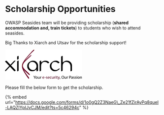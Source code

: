 # Scholarship Opportunities

OWASP Seasides team will be providing scholarship \(**shared accommodation and, train tickets**\) to students who wish to attend seasides. 

Big Thanks to Xiarch and Utsav for the scholarship support!

![](../.gitbook/assets/ziarch_sponsor.png)

Please fill the below form to get the scholarship.

{% embed url="https://docs.google.com/forms/d/1o0gQ2Z3NaeG\_Ze21fZirAyPq8queI-LAQZlYpIJvCJM/edit?ts=5c46294c" %}



